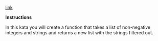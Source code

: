 [link](https://www.codewars.com/kata/list-filtering/train/javascript)

**Instructions**

In this kata you will create a function that takes a list of non-negative integers and strings and returns a new list with the strings filtered out. 